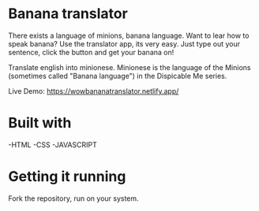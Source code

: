 # Banana translator

There exists a language of minions, banana language. Want to lear how to speak banana? Use the translator app, its very easy. Just type out your sentence, click the button and get your banana on!

Translate english into minionese. Minionese is the language of the Minions (sometimes called "Banana language") in the Dispicable Me series.


Live Demo: https://wowbananatranslator.netlify.app/

# Built with
-HTML
-CSS
-JAVASCRIPT

# Getting it running
Fork the repository, run on your system.